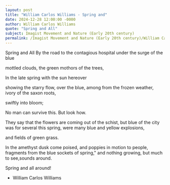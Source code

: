 ```yaml
---
layout: post
title: "William Carlos Williams - Spring and"
date: 2024-12-28 12:00:00 -0000
author: William Carlos Williams
quote: "Spring and All"
subject: Imagist Movement and Nature (Early 20th century)
permalink: /Imagist Movement and Nature (Early 20th century)/William Carlos Williams/William Carlos Williams - Spring and
---
```


Spring and All
By the road to the contagious hospital
under the surge of the blue

mottled clouds, the green
mothors of the trees,

In the late spring
with the sun hereover

showing the starry flow,
over the blue, among
from the frozen weather,
ivory of the saxon roots,

swiftly into bloom;

No man can survive
this.  But look how.

They say that the flowers
are coming out of the schist,
but blue of the city
was for several this spring,
were many blue and yellow explosions,

and fields of green grass.

In the amethyst dusk
come poised, and poppies
in motion to people,
fragments from the blue sockets
of spring," and nothing growing,
but much to see,sounds around.

Spring and all around!


- William Carlos Williams
